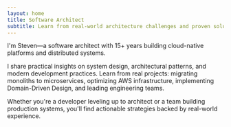 ```yaml
---
layout: home
title: Software Architect
subtitle: Learn from real-world architecture challenges and proven solutions for scalable systems.
---
```


I'm Steven—a software architect with 15+ years building cloud-native platforms and distributed systems.

I share practical insights on system design, architectural patterns, and modern development practices. Learn from real projects: migrating monoliths to microservices, optimizing AWS infrastructure, implementing Domain-Driven Design, and leading engineering teams.

Whether you're a developer leveling up to architect or a team building production systems, you'll find actionable strategies backed by real-world experience.
